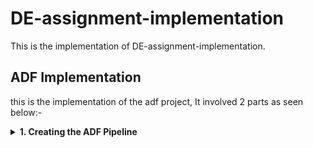 # DE-assignment-implementation

This is the implementation of DE-assignment-implementation.

## ADF Implementation

this is the implementation of the adf project, It involved 2 parts as seen below:-
<details>
  <summary><strong>1. Creating the ADF Pipeline </strong></summary>
  <details>
    <summary><strong>1. Creating the ADF Pipeline </strong></summary>

<details>
  <summary><strong>1. Creating Databricks Notebooks </strong></summary>
  <details>
    <summary><strong>1. Creating the ADF Pipeline </strong></summary>

</details>


###
## Databricks Implementation

Explain your Databricks implementation here. Include information about notebooks, clusters, workflows, and integration with other systems.

### Question 1

Provide details for Question 1 here, explaining the specific part of the Databricks implementation or addressing the first topic.

### Question 2

Provide details for Question 2 here, explaining another part of the Databricks implementation or addressing the second topic.

